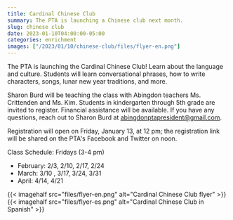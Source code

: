 ```yaml
--- 
title: Cardinal Chinese Club
summary: The PTA is launching a Chinese club next month.
slug: chinese club
date: 2023-01-10T04:00:00-05:00
categories: enrichment
images: ["/2023/01/10/chinese-club/files/flyer-en.png"]
---
```


The PTA is launching the Cardinal Chinese Club! Learn about the language and culture. Students will learn conversational phrases, how to write characters, songs, lunar new year traditions, and more.

Sharon Burd will be teaching the class with Abingdon teachers Ms. Crittenden and Ms. Kim. Students in kindergarten through 5th grade are invited to register. Financial assistance will be available. If you have any questions, reach out to Sharon Burd at abingdonptapresident@gmail.com.

Registration will open on Friday, January 13, at 12 pm; the registration link will be shared on the PTA's Facebook and Twitter on noon.

Class Schedule: Fridays (3-4 pm)

- February: 2/3, 2/10, 2/17, 2/24 
- March: 3/10 , 3/17, 3/24, 3/31
- April: 4/14, 4/21

{{< imagehalf src="files/flyer-en.png" alt="Cardinal Chinese Club flyer" >}}
{{< imagehalf src="files/flyer-es.png" alt="Cardinal Chinese Club in Spanish" >}}
